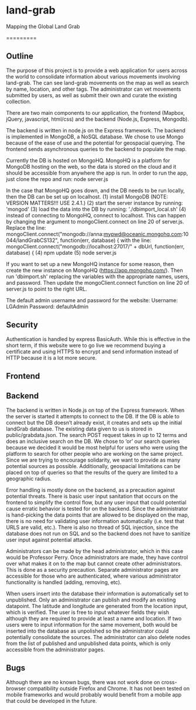 land-grab
=========

Mapping the Global Land Grab

=========

Outline      
--------

The purpose of this project is to provide a web application for users across the world to consolidate information about various movements involving land-grab. The can see land-grab movements on the map as well as search by name, location, and other tags. The administrator can vet movements submitted by users, as well as submit their own and curate the existing collection. 

There are two main components to our application, the frontend (Mapbox, jQuery, javascript, html/css) and the backend (Node.js, Express, Mongodb). 

The backend is written in node.js on the Express framework. The backend is implemented in MongoDB, a NoSQL database. We chose to use Mongo because of the ease of use and the potential for geospacial querying. The frontend sends asynchronous queries to the backend to populate the map.


Currently the DB is hosted on MongoHQ. MongoHQ is a platform for MongoDB hosting on the web, so the data is stored on the cloud and it should be accessible from anywhere the app is run. In order to run the app, just clone the repo and run:
    node server.js


In the case that MongoHQ goes down, and the DB needs to be run locally, then the DB can be set up on localhost.
    (1) install MongoDB (NOTE: VERSION MATTERS!!! USE 2.4.1.)
    (2) start the server instance by running: 'mongod'
    (3) load the data into the DB by running: './dbimport_local.sh'
    (4) instead of connecting to MongoHQ, connect to localhost. This can happen by changing the argument to mongoClient.connect on line 20 of server.js.
        Replace the line: 
            mongoClient.connect("mongodb://anna:mypwd@oceanic.mongohq.com:10044/landGrabCS132", function(err, database) {
        with the line:
            mongoClient.connect("mongodb://localhost:27017/" + dbUrl, function(err, database) {
    (4) npm update
    (5) node server.js


If you want to set up a new MongoHQ instance for some reason, then create the new instance on MongoHQ (https://app.mongohq.com/). Then run 'dbimport.sh' replacing the variables with the appropriate names, users, and password. Then update the mongoClient.connect function on line 20 of server.js to point to the right URL. 

The default admin username and password for the website:
    Username: LGAdmin
    Password: defaultAdmin


Security 
--------

Authentication is handled by express BasicAuth. While this is effective in the short term, if this website were to go live we recommend buying a certificate and using HTTPS to encrypt and send information instead of HTTP because it is a lot more secure. 


Frontend
--------


Backend
--------

The backend is written in Node.js on top of the Express framework. When the server is started it attempts to connect to the DB. If the DB is able to connect but the DB doesn’t already exist, it creates and sets up the initial landGrab database. The existing data given to us is stored in public/grabdata.json. The search POST request takes in up to 12 terms and does an inclusive search on the DB. We chose to ‘or’ our search queries because we decided it would be most helpful for users who were using the platform to search for other people who are working on the same project. Since we are trying to encourage solidarity, we want to provide as many potential sources as possible. Additionally, geospacial limitations can be placed on top of queries so that the results of the query are limited to a geographic radius. 

Error handling is mostly done on the backend, as a precaution against potential threats. There is basic user input sanitation that occurs on the frontend to simplify the control flow, but any user input that could potential cause erratic behavior is tested for on the backend. Since the administrator is hand-picking  the data points that are allowed to be displayed on the map, there is no need for validating user information automatically (i.e. test that URLS are valid, etc.). There is also no thread of SQL injection, since the database does not run on SQL and so the backend does not have to sanitize user input against potential attacks. 

Administrators can be made by the head administrator, which in this case would be Professor Perry. Once administrators are made, they have control over what makes it on to the map but cannot create other administrators. This is done as a security precaution. Separate administrator pages are accessible for those who are authenticated, where various administrator functionality is handled (adding, removing, etc). 

When users insert into the database their information is automatically set to unpublished. Only an administrator can publish and modify an existing datapoint. The latitude and longitude are generated from the location input, which is verified. The user is free to input whatever fields they wish although they are required to provide at least a name and location. If two users were to input information for the same movement, both would be inserted into the database as unpolished so the administrator could potentially consolidate the sources. The administrator can also delete nodes from the list of published and unpublished data points, which is only accessible from the administrator pages. 



Bugs
-----
Although there are no known bugs, there was not work done on cross-browser compatibility outside Firefox and Chrome. It has not been tested on mobile frameworks and would probably would benefit from a mobile app that could be developed in the future. 






